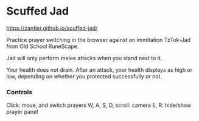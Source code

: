 # Scuffed Jad

https://zantier.github.io/scuffed-jad/

Practice prayer switching in the browser against an immitation TzTok-Jad from Old School RuneScape.

Jad will only perform melee attacks when you stand next to it.

Your health does not drain. After an attack, your health displays as high or low, depending on whether you protected successfully or not.

### Controls

Click: move, and switch prayers
W, A, S, D, scroll: camera
E, R: hide/show prayer panel
